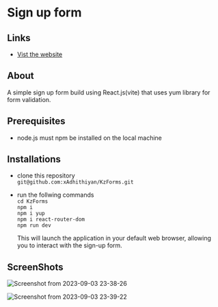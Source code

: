 # Sign up form

## Links
- [Vist the website]()
## About
A simple sign up form build using React.js(vite) that uses yum library for form validation. 

## Prerequisites
- node.js must npm be installed on the local machine

## Installations
- clone this repository  
    ```git@github.com:xAdhithiyan/KzForms.git```
- run the follwing commands \
    ``` cd KzForms ```\
    ``` npm i ```\
    ``` npm i yup ```\
    ```npm i react-router-dom```\
    ``` npm run dev ```
    
    This will launch the application in your default web browser, allowing you to   interact with the sign-up form.

## ScreenShots
![Screenshot from 2023-09-03 23-38-26](https://github.com/xAdhithiyan/KzForms/assets/113228161/f0e23bb8-7e31-4fa7-8d8b-71009b5b3476)


![Screenshot from 2023-09-03 23-39-22](https://github.com/xAdhithiyan/KzForms/assets/113228161/1cdb03d3-9a01-420a-af02-87b2a1651584)
